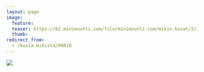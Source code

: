 ```yaml
---
layout: page
image:
  feature:
  teaser: https://b2.minimuutti.com/file/minimuutti-com/mikin-kuvat/2/IMG25270-245px.jpg
  thumb:
redirect_from:
  - /kuvia-mikista/00018
---
```


[![](https://b2.minimuutti.com/file/minimuutti-com/mikin-kuvat/3/IMG25270-800px.jpg)](https://dl.dropboxusercontent.com/sh/ea1wtnz7z734o12/AAA1vKCCzjcTj6xMW6thuMhja/mikin-kuvat/3/IMG25270.jpg)
